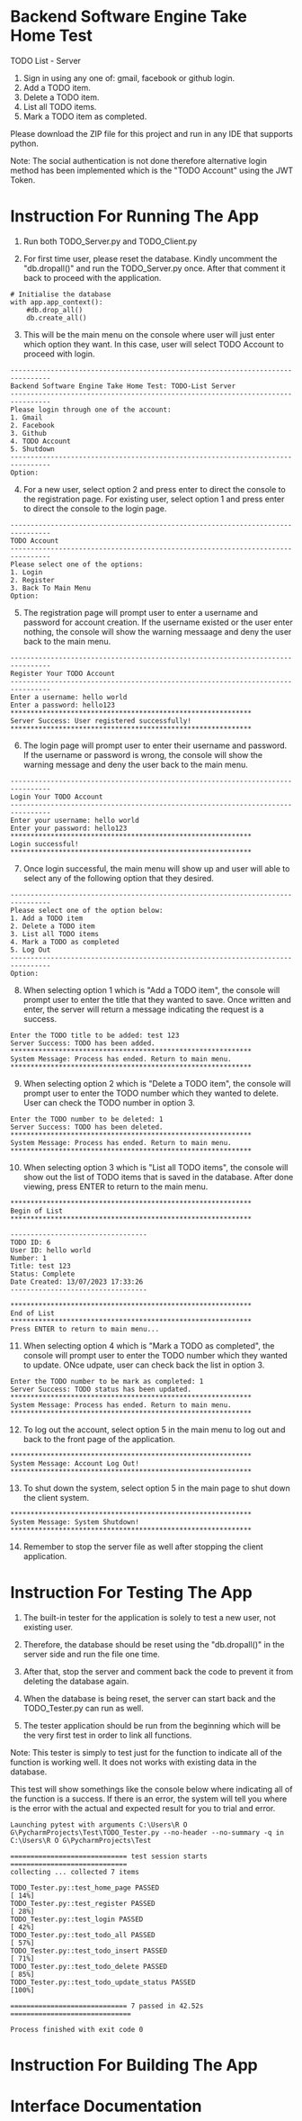 # Backend Software Engine Take Home Test
TODO List - Server
1. Sign in using any one of: gmail, facebook or github login.
2. Add a TODO item.
3. Delete a TODO item.
4. List all TODO items.
5. Mark a TODO item as completed.

Please download the ZIP file for this project and run in any IDE that supports python.

Note: The social authentication is not done therefore alternative login method has been implemented which is the "TODO Account" using the JWT Token.

# Instruction For Running The App

1. Run both TODO_Server.py and TODO_Client.py

2. For first time user, please reset the database. Kindly uncomment the "db.dropall()" and run the TODO_Server.py once. After that comment it back to proceed with the application.

```
# Initialise the database
with app.app_context():
    #db.drop_all()
    db.create_all()
```

3. This will be the main menu on the console where user will just enter which option they want. In this case, user will select TODO Account to proceed with login.

```
--------------------------------------------------------------------------------
Backend Software Engine Take Home Test: TODO-List Server
--------------------------------------------------------------------------------
Please login through one of the account:
1. Gmail
2. Facebook
3. Github
4. TODO Account
5. Shutdown
--------------------------------------------------------------------------------
Option: 
```

4. For a new user, select option 2 and press enter to direct the console to the registration page. For existing user, select option 1 and press enter to direct the console to the login page.

```
--------------------------------------------------------------------------------
TODO Account
--------------------------------------------------------------------------------
Please select one of the options:
1. Login
2. Register
3. Back To Main Menu
Option: 
```

5. The registration page will prompt user to enter a username and password for account creation. If the username existed or the user enter nothing, the console will show the warning messaage and deny the user back to the main menu.

```
--------------------------------------------------------------------------------
Register Your TODO Account
--------------------------------------------------------------------------------
Enter a username: hello world
Enter a password: hello123
************************************************************
Server Success: User registered successfully!
************************************************************
```

6. The login page will prompt user to enter their username and password. If the username or password is wrong, the console will show the warning message and deny the user back to the main menu.

```
--------------------------------------------------------------------------------
Login Your TODO Account
--------------------------------------------------------------------------------
Enter your username: hello world
Enter your password: hello123
************************************************************
Login successful!
************************************************************
```

7. Once login successful, the main menu will show up and user will able to select any of the following option that they desired.

```
--------------------------------------------------------------------------------
Please select one of the option below:
1. Add a TODO item
2. Delete a TODO item
3. List all TODO items
4. Mark a TODO as completed
5. Log Out
--------------------------------------------------------------------------------
Option: 
```

8. When selecting option 1 which is "Add a TODO item", the console will prompt user to enter the title that they wanted to save. Once written and enter, the server will return a message indicating the request is a success.

```
Enter the TODO title to be added: test 123
Server Success: TODO has been added.
************************************************************
System Message: Process has ended. Return to main menu.
************************************************************
```

9. When selecting option 2 which is "Delete a TODO item", the console will prompt user to enter the TODO number which they wanted to delete. User can check the TODO number in option 3.

```
Enter the TODO number to be deleted: 1
Server Success: TODO has been deleted.
************************************************************
System Message: Process has ended. Return to main menu.
************************************************************
```

10. When selecting option 3 which is "List all TODO items", the console will show out the list of TODO items that is saved in the database. After done viewing, press ENTER to return to the main menu.

```
************************************************************
Begin of List
************************************************************

----------------------------------
TODO ID: 6
User ID: hello world
Number: 1
Title: test 123
Status: Complete
Date Created: 13/07/2023 17:33:26
----------------------------------

************************************************************
End of List
************************************************************
Press ENTER to return to main menu...
```

11. When selecting option 4 which is "Mark a TODO as completed", the console will prompt user to enter the TODO number which they wanted to update. ONce udpate, user can check back the list in option 3.

```
Enter the TODO number to be mark as completed: 1
Server Success: TODO status has been updated.
************************************************************
System Message: Process has ended. Return to main menu.
************************************************************
```

12. To log out the account, select option 5 in the main menu to log out and back to the front page of the application.

```
************************************************************
System Message: Account Log Out!
************************************************************
```

13. To shut down the system, select option 5 in the main page to shut down the client system.

```
************************************************************
System Message: System Shutdown!
************************************************************
```

14. Remember to stop the server file as well after stopping the client application.

# Instruction For Testing The App

1. The built-in tester for the application is solely to test a new user, not existing user.

2. Therefore, the database should be reset using the "db.dropall()" in the server side and run the file one time.

3. After that, stop the server and comment back the code to prevent it from deleting the database again.

4. When the database is being reset, the server can start back and the TODO_Tester.py can run as well.

5. The tester application should be run from the beginning which will be the very first test in order to link all functions.

Note: This tester is simply to test just for the function to indicate all of the function is working well. It does not works with existing data in the database.

This test will show somethings like the console below where indicating all of the function is a success. If there is an error, the system will tell you where is the error with the actual and expected result for you to trial and error.

```
Launching pytest with arguments C:\Users\R O G\PycharmProjects\Test\TODO_Tester.py --no-header --no-summary -q in C:\Users\R O G\PycharmProjects\Test

============================= test session starts =============================
collecting ... collected 7 items

TODO_Tester.py::test_home_page PASSED                                    [ 14%]
TODO_Tester.py::test_register PASSED                                     [ 28%]
TODO_Tester.py::test_login PASSED                                        [ 42%]
TODO_Tester.py::test_todo_all PASSED                                     [ 57%]
TODO_Tester.py::test_todo_insert PASSED                                  [ 71%]
TODO_Tester.py::test_todo_delete PASSED                                  [ 85%]
TODO_Tester.py::test_todo_update_status PASSED                           [100%]

============================= 7 passed in 42.52s ==============================

Process finished with exit code 0
```

# Instruction For Building The App


# Interface Documentation

